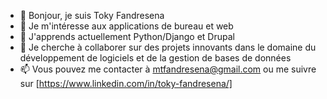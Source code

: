 - 👋 Bonjour, je suis Toky Fandresena
- 👀 Je m'intéresse aux applications de bureau et web
- 🌱 J'apprends actuellement Python/Django et Drupal
- 💞️ Je cherche à collaborer sur des projets innovants dans le domaine du développement de logiciels et de la gestion de bases de données
- 📫 Vous pouvez me contacter à mtfandresena@gmail.com ou me suivre sur [https://www.linkedin.com/in/toky-fandresena/]
<!---
mtfandresena/mtfandresena is a ✨ special ✨ repository because its `README.md` (this file) appears on your GitHub profile.
You can click the Preview link to take a look at your changes.
---  

